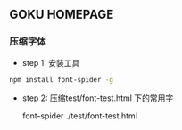 ## GOKU HOMEPAGE

### 压缩字体

- step 1: 安装工具

```bash
npm install font-spider -g
```

- step 2: 压缩test/font-test.html 下的常用字

  font-spider ./test/font-test.html

